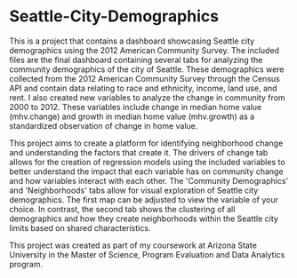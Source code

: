 # Seattle-City-Demographics
This is a project that contains a dashboard showcasing Seattle city demographics using the 2012 American Community Survey.
The included files are the final dashboard containing several tabs for analyzing the community demographics of the city of Seattle. These demographics were collected from the 2012 American Community Survey through the Census API and contain data relating to race and ethnicity, income, land use, and rent. I also created new variables to analyze the change in community from 2000 to 2012. These variables include change in median home value (mhv.change) and growth in median home value (mhv.growth) as a standardized observation of change in home value.

This project aims to create a platform for identifying neighborhood change and understanding the factors that create it. The drivers of change tab allows for the creation of regression models using the included variables to better understand the impact that each variable has on community change and how variables interact with each other. The 'Community Demographics' and 'Neighborhoods' tabs allow for visual exploration of Seattle city demographics. The first map can be adjusted to view the variable of your choice. In contrast, the second tab shows the clustering of all demographics and how they create neighborhoods within the Seattle city limits based on shared characteristics.

This project was created as part of my coursework at Arizona State University in the Master of Science, Program Evaluation and Data Analytics program.
